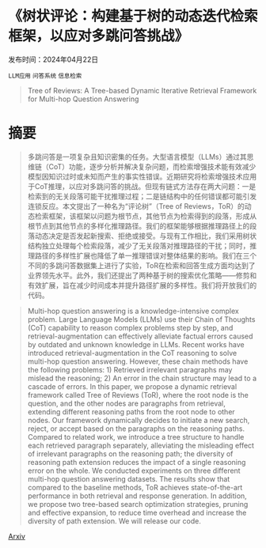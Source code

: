 # 《树状评论：构建基于树的动态迭代检索框架，以应对多跳问答挑战》

发布时间：2024年04月22日

`LLM应用` `问答系统` `信息检索`

> Tree of Reviews: A Tree-based Dynamic Iterative Retrieval Framework for Multi-hop Question Answering

# 摘要

> 多跳问答是一项复杂且知识密集的任务。大型语言模型（LLMs）通过其思维链（CoT）功能，逐步分析并解决复杂问题，而检索增强技术能有效减少模型因知识过时或未知而产生的事实性错误。近期研究将检索增强技术应用于CoT推理，以应对多跳问答的挑战。但现有链式方法存在两大问题：一是检索到的无关段落可能干扰推理过程；二是链结构中的任何错误都可能引发连锁反应。本文提出了一种名为“评论树”（Tree of Reviews，ToR）的动态检索框架，该框架以问题为根节点，其他节点为检索得到的段落，形成从根节点到其他节点的多样化推理路径。我们的框架能够根据推理路径上的段落动态决定是否发起新搜索、拒绝或接受。与现有工作相比，我们采用树状结构独立处理每个检索段落，减少了无关段落对推理路径的干扰；同时，推理路径的多样性扩展也降低了单一推理错误对整体结果的影响。我们在三个不同的多跳问答数据集上进行了实验，ToR在检索和回答生成方面均达到了业界领先水平。此外，我们还提出了两种基于树的搜索优化策略——修剪和有效扩展，旨在减少时间成本并提升路径扩展的多样性。我们将开放我们的代码。

> Multi-hop question answering is a knowledge-intensive complex problem. Large Language Models (LLMs) use their Chain of Thoughts (CoT) capability to reason complex problems step by step, and retrieval-augmentation can effectively alleviate factual errors caused by outdated and unknown knowledge in LLMs. Recent works have introduced retrieval-augmentation in the CoT reasoning to solve multi-hop question answering. However, these chain methods have the following problems: 1) Retrieved irrelevant paragraphs may mislead the reasoning; 2) An error in the chain structure may lead to a cascade of errors.
  In this paper, we propose a dynamic retrieval framework called Tree of Reviews (ToR), where the root node is the question, and the other nodes are paragraphs from retrieval, extending different reasoning paths from the root node to other nodes. Our framework dynamically decides to initiate a new search, reject, or accept based on the paragraphs on the reasoning paths. Compared to related work, we introduce a tree structure to handle each retrieved paragraph separately, alleviating the misleading effect of irrelevant paragraphs on the reasoning path; the diversity of reasoning path extension reduces the impact of a single reasoning error on the whole. We conducted experiments on three different multi-hop question answering datasets. The results show that compared to the baseline methods, ToR achieves state-of-the-art performance in both retrieval and response generation. In addition, we propose two tree-based search optimization strategies, pruning and effective expansion, to reduce time overhead and increase the diversity of path extension. We will release our code.

[Arxiv](https://arxiv.org/abs/2404.14464)